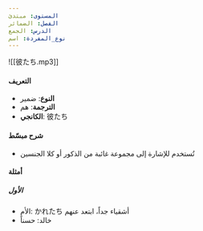 ```yaml
---
المستوى: مبتدئ
الفصل: الضمائر
الدرس: الجمع
نوع_المفردة: اسم
---
```


![[彼たち.mp3]]

#### التعريف

- **النوع**: ضمير
- **الترجمة**: هم
- **الكانجي**: 彼たち

#### شرح مبسّط

- تُستخدم للإشارة إلى مجموعة غائبة من الذكور أو كلا الجنسين

#### أمثلة

##### الأول

- الأم: かれたち أشقياء جداً، ابتعد عنهم
- خالد: حسناً
